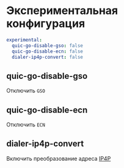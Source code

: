 # Экспериментальная конфигурация

```{.yaml linenums="1"}
experimental:
  quic-go-disable-gso: false
  quic-go-disable-ecn: false
  dialer-ip4p-convert: false
```

## quic-go-disable-gso

Отключить `GSO`

## quic-go-disable-ecn

Отключить `ECN`

## dialer-ip4p-convert

Включить преобразование адреса [IP4P](https://github.com/heiher/natmap/wiki/faq#域名访问是如何实现的) 